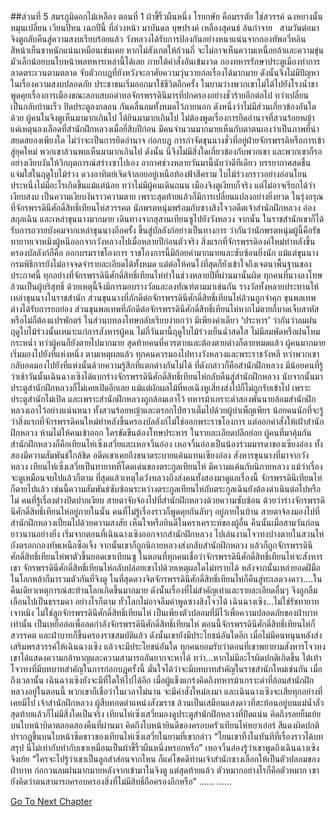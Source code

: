 ##ส่วนที่ 5 สมรภูมิดอกไม้เหลือง ตอนที่ 1 ผ้าขี้ริ้วผืนหนึ่ง
โรยกษัย คือมรรตัย ใช่สวรรค์
ฉงหยางนั้น หมุนเปลี่ยน เวียนปีหน
เฉกปีนี้ ที่ล่วงหน้า มาบันดล
บุษปรงค์ เหลืองสุคนธ์ ล้นกำจาย
 
สามวันต่อมา จิงตูกลับคืนสู่ความสงบเรียบร้อยแล้ว
วังหลวงได้รับการป้องกันอย่างหนาแน่นจากกองทัพอวี่หลิน สีหน้าเย็นชาหนักแน่นเหมือนเช่นเคย หากไม่สังเกตให้ถ้วนถี่ จะไม่อาจเห็นความเหนื่อยล้าและความขุ่นมัวเล็กน้อยบนใบหน้าพลทหารเหล่านี้ได้เลย ภายใต้คำสั่งอันเข้มงวด กองทหารรักษาประตูเมืองทำการลาดตระเวนตามตลาด จับตัวกบฏที่ยังหวังจะอาศัยความวุ่นวายก่อเรื่องได้มากมาย ดังนั้นจึงไม่มีปัญหาในเรื่องความสงบปลอดภัย
ประชาชนเริ่มออกมาใช้ชีวิตอีกครั้ง ในยามว่างพวกเขาไม่ได้ไปยังโรงน้ำชา พูดคุยเรื่องการเมืองขณะลอบสบถด่าทอจักรพรรดินีมารที่ปกครองอย่างชั่วร้ายอีกต่อไป ทว่าเปลี่ยนเป็นกลับบ้านเร็ว ปิดประตูลงกลอน กันคลื่นลมทั้งหมดไว้ภายนอก ดังหนึ่งว่าไม่มีส่วนเกี่ยวข้องอันใดด้วย ผู้คนในจิงตูเห็นมามากเกินไป ได้ยินมามากเกินไป ไม่ต้องพูดเรื่องการยึดอำนาจที่สวนร้อยหญ้า แค่เหตุนองเลือดที่สำนักฝึกหลวงเมื่อยี่สิบปีก่อน มีคนจำนวนมากมายเห็นกับตาตนเองว่าเป็นภาพที่น่าสยดสยองเพียงใด ไม่ว่าจะเป็นการยึดอำนาจ ก่อกบฏ การกำจัดขุนนางชั่วที่อยู่ฝ่ายจักรพรรดิหรือการเข้าสู่ยุคใหม่ พวกเขาล้วนพบเห็นมามากเกินไป ดังนั้น นี่จึงไม่มีสิ่งใดเกี่ยวข้องกับพวกเขา และพวกเขาก็รออย่างเงียบงันให้วิกฤตการณ์สร่างซาไปเอง
อากาศช่วงหลายวันมานี้นับว่าดีทีเดียว บรรยากาศสดชื่นแจ่มใสในฤดูใบไม้ร่วง ดวงอาทิตย์เจิดจ้าลอยอยู่เหนือท้องฟ้าสีคราม ใบไม้ร่วงกราวอย่างอ่อนโยน ประหนึ่งไม่มีอะไรเกิดขึ้นแม้แต่น้อย ทว่าไม่มีผู้คนเดินถนน เมืองจิงตูเงียบก็จริง แต่ไม่อาจเรียกได้ว่าเงียบสงบ เป็นความเงียบงันราวความตาย เพราะสุดท้ายแล้วก็มีการเปลี่ยนแปลงอย่างยิ่งยวด
ในรุ่งอรุณที่จักรพรรดินีศักดิ์สิทธิ์เทียนไห่สวรรคต นักพรตหนุ่มพร้อมกับซางสิงโจวอดีตเจ้าสำนักฝึกหลวง อ๋องสกุลเฉิน และเหล่าขุนนางมากมาย เดินทางจากสุสานเทียนซูไปยังวังหลวง จากนั้น ในราชสำนักเขาก็ได้รับการถวายบังคมจากเหล่าขุนนางอีกครั้ง ขึ้นสู่บัลลังก์อย่างเป็นทางการ
ว่ากันว่านักพรตหนุ่มผู้นี้คือรัชทายาทเจาหมิงผู้หนีออกจากวังหลวงไปเมื่อหลายปีก่อนตัวจริง
สิ่งแรกที่จักรพรรดิองค์ใหม่ทำหลังขึ้นครองบัลลังก์ก็คือ ออกบรมราชโองการ ราชโองการนี้มีถ้อยคำมากมายและซับซ้อนยิ่งนัก แม้แต่ขุนนางกรมพิธีการยังไม่อาจจดจำรายละเอียดได้ทั้งหมด แต่ต่อให้คนโง่ที่สุดก็ยังเข้าใจถึงเจตนาพื้นฐานของประกาศนี้ ทุกอย่างที่จักรพรรดินีศักดิ์สิทธิ์เทียนไห่ทำในช่วงหลายปีที่ผ่านมานั้นผิด ทุกคนที่นางลงโทษล้วนเป็นผู้บริสุทธิ์ ด้วยเหตุนี้จึงมีการมอบรางวัลและลงทัณฑ์ตามมาเช่นกัน
รางวัลทั้งหลายประทานให้เหล่าขุนนางในราชสำนัก ส่วนขุนนางที่ภักดีต่อจักรพรรดินีศักดิ์สิทธิ์เทียนไห่ล้วนถูกจำคุก ขุนพลเทพต่างได้รับการยกย่อง ส่วนขุนพลเทพที่ภักดีต่อจักรพรรดินีศักดิ์สิทธิ์เทียนไห่หากไม่ตายก็บาดเจ็บสาหัส หรือไม่ก็ต้องแปรพักตร์ ในส่วนบทลงโทษกลับเรียบง่ายกว่า มีเพียงคำเดียว ‘ประหาร’
ว่ากันว่าลมฝนฤดูใบไม้ร่วงนั้นเหมาะแก่การสังหารผู้คน ไม่กี่วันมานี้ฤดูใบไม้ร่วงเย็นฉ่ำสดใส ไม่มีลมพัดหรือฝนโหมกระหน่ำ ทว่าผู้คนก็ยังตายไปมากมาย
สุดท้ายคนที่ควรตายและต้องตายต่างก็ตายหมดแล้ว ผู้คนมากมายเริ่มมองไปยังที่แห่งหนึ่ง ตามเหตุผลแล้ว ทุกคนควรมองไปทางวังหลวงและพระราชวังหลี ทว่าพวกเขากลับอดมองไปยังที่แห่งนั้นด้วยความรู้สึกที่แตกต่างกันไม่ได้
ที่ดังกล่าวก็คือสำนักฝึกหลวง
มีน้อยคนที่รู้ว่าเช้าวันนั้นเฉินฉางเซิงได้แบกร่างจักรพรรดินีศักดิ์สิทธิ์เทียนไห่กลับคืนสู่สำนักฝึกหลวง นับจากนั้นมาประตูสำนักฝึกหลวงก็ไม่เคยเปิดอีกเลย แม้แต่ผักผลไม้ที่หอเฉิงหูเสี่ยงส่งไปก็ไม่ถูกรับเข้าไป เพราะประตูสำนักไม่เปิด และเพราะสำนักฝึกหลวงถูกล้อมเอาไว้
ทหารม้าเกราะดำสองพันนายล้อมสำนักฝึกหลวงเอาไว้อย่างแน่นหนา ทั้งสวนร้อยหญ้าและตรอกไป๋ฮวาเต็มไปด้วยผู้บำเพ็ญเพียร น้อยคนนักที่จะรู้ว่าสิ่งแรกที่จักรพรรดิคนใหม่ทำหลังขึ้นครองบัลลังก์ไม่ใช่ออกพระราชโองการ แต่ออกคำสั่งให้เฝ้าสำนักฝึกหลวง ห้ามไม่ให้คนเข้าออก ใครขัดขืนต้องโทษประหาร
ในรายละเอียดปลีกย่อย ผู้คนที่มาคุ้มกันสำนักฝึกหลวงก็คือเทียนไห่เซิ่งเสวี่ยและเหอจวิ้นอ๋อง
เหอจวิ้นอ๋องเป็นน้องร่วมมารดาของเซียงอ๋อง ทั้งสองมีความสัมพันธ์ใกล้ชิด อดีตเขาเคยถึงขนาดระบายแค้นแทนเซียงอ๋อง สังหารขุนนางที่มาจากวังหลวง เทียนไห่เซิ่งเสวี่ยเป็นทายาทที่โดดเด่นของตระกูลเทียนไห่ มีความแค้นกับนิกายหลวง แม้ว่าเรื่องจะดูเหมือนจบไปแล้วก็ตาม ที่สุดแล้วเหตุใดวังหลวงถึงส่งคนทั้งสองมาดูแลเรื่องนี้ จักรพรรดินีเทียนไห่ก็ตายไปแล้ว เช่นนี้ความสัมพันธ์ซับซ้อนระหว่างตระกูลเทียนไห่กับตระกูลเฉินยังต้องดำเนินต่อไปหรือไม่
คนที่รู้เรื่องต่างปิดปากเงียบ สายตาจับจ้องไปที่สำนักฝึกหลวงด้วยความซับซ้อน ด้วยว่าร่างจักรพรรดินีศักดิ์สิทธิ์เทียนไห่อยู่ภายในนั้น คนที่ไม่รู้เรื่องราวก็พูดคุยกันลับๆ อยู่ภายในบ้าน สายตาจ้องมองไปที่สำนักฝึกหลวงเปี่ยมไปด้วยความสงสัย เห็นใจหรือยินดีในคราเคราะห์ของผู้อื่น
คืนนั้นเมื่อสามวันก่อนยาวนานอย่างยิ่ง เริ่มจากตอนที่เฉินฉางเซิงออกจากสำนักฝึกหลวง ไปเล่นงานโจวทงปางตายในสวนไห่ถังตรอกกองทัพเหนือซือเจิ้ง จากนั้นเขาก็ถูกนิกายหลวงส่งกลับสำนักฝึกหลวง แล้วก็ถูกจักรพรรดินีศักดิ์สิทธิ์เทียนไห่พาตัวขึ้นยอดเขาเทียนซู ในตอนที่ทุกคนเชื่อว่าจักรพรรดินีศักดิ์สิทธิ์เทียนไห่จะสังหารเขา จักรพรรดินีศักดิ์สิทธิ์เทียนไห่กลับปล่อยเขาไปด้วยเหตุผลใดไม่ทราบได้ หลังจากนั้นเหล่ายอดฝีมือในโลกหล้าก็มารวมตัวกันที่จิงตู ในที่สุดดวงจิตจักรพรรดินีศักดิ์สิทธิ์เทียนไห่ก็คืนสู่ทะเลดวงดาว....ในคืนเดียวเหตุการณ์สะท้านโลกเกิดขึ้นมากมาย ดังนั้นเรื่องที่ไม่สำคัญเท่าและรายละเอียดอื่นๆ จึงถูกลืมเลือนไปเป็นธรรมดา อย่างไรก็ตาม ทั่วโลกไม่อาจลืมคำพูดซางสิงโจวได้
เฉินฉางเซิง...ไม่ใช่รัชทายาทเจาหมิง ไม่ใช่ลูกจักรพรรดินีศักดิ์สิทธิ์เทียนไห่ เป็นเพียงตัวปลอมที่มีไว้เพื่อความปลอดภัยของฝ่าบาทเท่านั้น เป็นเหยื่อล่อเพื่อลดกำลังจักรพรรดินีศักดิ์สิทธิ์เทียนไห่ ตอนนี้จักรพรรดินีศักดิ์สิทธิ์เทียนไห่ก็สวรรคต และฝ่าบาทก็ขึ้นครองราชสมบัติแล้ว ดังนั้นเขายังมีประโยชน์อันใดอีก เมื่อไม่มีคนหนุนหลังส่งเสริมพรสวรรค์ให้เฉินฉางเซิง แล้วจะมีประโยชน์อันใด ทุกคนยอมรับว่าตอนที่เขาพยายามสังหารโจวทง เขาได้แสดงความกล้าหาญและความสามารถอันยากจะหาได้ ทว่า...หากไม่มีอะไรผิดปกติเกิดขึ้น ใต้เท้าโจวทงที่มีบทบาทสำคัญในการก่อกบฏครั้งนี้ มั่นใจได้ว่าจะมีบทบาทสำคัญในราชสำนักใหม่เช่นกัน เมื่อถึงเวลานั้น เฉินฉางเซิงยังจะมีที่ใดให้ไปได้อีก
เมื่อผู้แข็งแกร่งคิดถึงทหารม้าเกราะดำที่ล้อมสำนักฝึกหลวงอยู่ในตอนนี้ พวกเขาก็เชื่อว่าในเวลาไม่นาน จะมีคำสั่งใหม่ลงมา และเฉินฉางเซิงจะเสียทุกอย่างที่เคยมีไป เจ้าสำนักฝึกหลวง ผู้สืบทอดตำแหน่งสังฆราช ล้วนเป็นเสมือนแสงดาวที่สะท้อนอยู่บนแม่น้ำลั่ว สุดท้ายแล้วก็ไม่มีสิ่งใดเป็นจริง
เทียนไห่เซิ่งเสวี่ยมองดูประตูสำนักฝึกหลวงที่ปิดแน่น คิดถึงรอยยิ้มเย้ยบนใบหน้าบิดาตลอดสองคืนที่ผ่านมา คิดถึงใบหน้ายินดีของครอบครัวเทียนไห่หยาเอ๋อร์ สีแดงผิดปกติปรากฏขึ้นบนใบหน้าซีดขาวของเทียนไห่เซิ่งเสวี่ยในยามที่เขากล่าว “โยนเขาทิ้งในทันทีที่เรื่องราวได้บทสรุป นี่ไม่เท่ากับทำกับเขาเหมือนเป็นผ้าขี้ริ้วผืนหนึ่งหรอกหรือ”
เหอจวิ้นอ๋องรู้ว่าเขาพูดถึงเฉินฉางเซิง จึงเย้ย “ใครจะไปรู้ว่าเขาเป็นลูกสำส่อนจากไหน ก็แค่โชคดีท่านเจ้าสำนักซางเลือกให้เป็นตัวปลอมของฝ่าบาท ก่อกวนลมฝนมากมายหลังจากเข้ามาในจิงตู แต่สุดท้ายแล้ว ตัวหมากอย่างไรก็คือตัวหมาก เขายังคิดว่าตนสามารถครอบครองสิ่งที่ไม่มีสิทธิ์ถือครองอีกหรือ”
……
……


[Go To Next Chapter]( ./674.md)